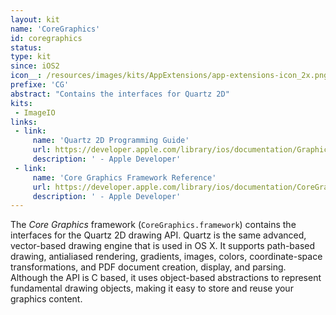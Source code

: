 ```yaml
---
layout: kit
name: 'CoreGraphics'
id: coregraphics
status:
type: kit
since: iOS2
icon__: /resources/images/kits/AppExtensions/app-extensions-icon_2x.png
prefixe: 'CG'
abstract: "Contains the interfaces for Quartz 2D"
kits:
 - ImageIO
links:
 - link:
     name: 'Quartz 2D Programming Guide'
     url: https://developer.apple.com/library/ios/documentation/GraphicsImaging/Conceptual/drawingwithquartz2d/Introduction/Introduction.html
     description: ' - Apple Developer'
 - link:
     name: 'Core Graphics Framework Reference'
     url: https://developer.apple.com/library/ios/documentation/CoreGraphics/Reference/CoreGraphics_Framework/_index.html
     description: ' - Apple Developer'
---
```


The *Core Graphics* framework (`CoreGraphics.framework`) contains the interfaces for the Quartz 2D drawing API. Quartz is the same advanced, vector-based drawing engine that is used in OS X. It supports path-based drawing, antialiased rendering, gradients, images, colors, coordinate-space transformations, and PDF document creation, display, and parsing. Although the API is C based, it uses object-based abstractions to represent fundamental drawing objects, making it easy to store and reuse your graphics content.
